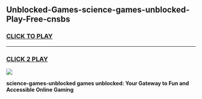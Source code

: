 
## Unblocked-Games-science-games-unblocked-Play-Free-cnsbs
<h3>
<a href="https://premium76.site?title=science-games-unblocked&ref=19M">CLICK TO PLAY</a></h3>
<hr>

<h3>
<a href="https://premium76.site?title=science-games-unblocked&ref=19M">CLICK 2 PLAY</a>
  
</h3>

<a href="https://premium76.site?title=science-games-unblocked&ref=19M"><img src="https://clearcache.store/games.png"></a>


**science-games-unblocked games unblocked: Your Gateway to Fun and Accessible Online Gaming**
